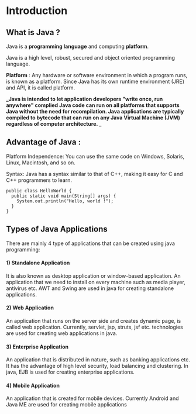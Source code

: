 # Introduction

## What is Java ?

Java is a **programming language** and computing **platform**.

Java is a high level, robust, secured and object oriented programming language.

**Platform** : Any hardware or software environment in which a program runs, is known as a platform. Since Java has its own runtime environment (JRE) and API, it is called platform.

**_Java is intended to let application developers "write once, run anywhere" complied Java code can run on all platforms that supports Java without the need for recompilation. Java applications are typically compiled to bytecode that can run on any Java Virtual Machine (JVM) regardless of computer architecture. _**

## Advantage of Java :

Platform Independence: You can use the same code on Windows, Solaris, Linux, Macintosh, and so on.

Syntax: Java has a syntax similar to that of C++, making it easy for C and C++ programmers to learn.

```
public class HelloWorld {
  public static void main(String[] args) {
    System.out.println("Hello, world !");
  }
}
```

## Types of Java Applications

There are mainly 4 type of applications that can be created using java programming:

#### 1)	Standalone Application

  It is also known as desktop application or window-based application. An application that we
need to install on every machine such as media player, antivirus etc. AWT and Swing are used in java for creating standalone applications.


#### 2) Web Application

An application that runs on the server side and creates dynamic page, is called web application. Currently, servlet, jsp, struts, jsf etc. technologies are used for creating web
applications in java.


#### 3) Enterprise Application

An application that is distributed in nature, such as banking applications etc. It has the advantage of high level security, load balancing and clustering. In java, EJB is used for
creating enterprise applications.

#### 4) Mobile Application

An application that is created for mobile devices. Currently Android and Java ME are used for creating mobile applications


